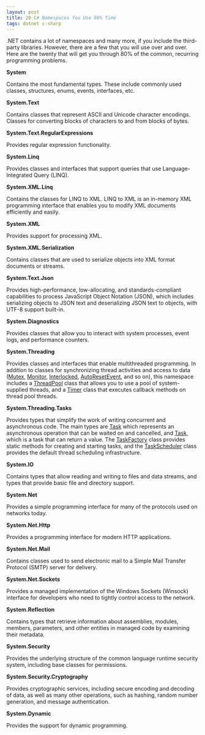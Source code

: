 ```yaml
---
layout: post
title: 20 C# Namespaces You Use 80% Time
tags: dotnet c-sharp
---
```


.NET contains a lot of namespaces and many more, if you include the third-party libraries. However, there are a few that you will use over and over. Here are the twenty that will get you through 80% of the common, recurring programming problems. 

**System**

Contains the most fundamental types. These include commonly used classes, structures, enums, events, interfaces, etc. 

**System.Text**

Contains classes that represent ASCII and Unicode character encodings. Classes for converting blocks of characters to and from blocks of bytes. 

**System.Text.RegularExpressions**

Provides regular expression functionality. 

**System.Linq**

Provides classes and interfaces that support queries that use Language-Integrated Query (LINQ).

**System.XML.Linq**

Contains the classes for LINQ to XML. LINQ to XML is an in-memory XML programming interface that enables you to modify XML documents efficiently and easily.

**System.XML**

Provides support for processing XML.

**System.XML.Serialization**

Contains classes that are used to serialize objects into XML format documents or streams.

**System.Text.Json**

Provides high-performance, low-allocating, and standards-compliant capabilities to process JavaScript Object Notation (JSON), which includes serializing objects to JSON text and deserializing JSON text to objects, with UTF-8 support built-in. 

**System.Diagnostics**

Provides classes that allow you to interact with system processes, event logs, and performance counters.

**System.Threading**

Provides classes and interfaces that enable multithreaded programming. In addition to classes for synchronizing thread activities and access to data ([Mutex](https://docs.microsoft.com/en-us/dotnet/api/system.threading.mutex?view=net-5.0), [Monitor](https://docs.microsoft.com/en-us/dotnet/api/system.threading.monitor?view=net-5.0), [Interlocked](https://docs.microsoft.com/en-us/dotnet/api/system.threading.interlocked?view=net-5.0), [AutoResetEvent](https://docs.microsoft.com/en-us/dotnet/api/system.threading.autoresetevent?view=net-5.0), and so on), this namespace includes a [ThreadPool](https://docs.microsoft.com/en-us/dotnet/api/system.threading.threadpool?view=net-5.0) class that allows you to use a pool of system-supplied threads, and a [Timer](https://docs.microsoft.com/en-us/dotnet/api/system.threading.timer?view=net-5.0) class that executes callback methods on thread pool threads.

**System.Threading.Tasks**

Provides types that simplify the work of writing concurrent and asynchronous code. The main types are [Task](https://docs.microsoft.com/en-us/dotnet/api/system.threading.tasks.task?view=net-5.0) which represents an asynchronous operation that can be waited on and cancelled, and [Task](https://docs.microsoft.com/en-us/dotnet/api/system.threading.tasks.task-1?view=net-5.0), which is a task that can return a value. The [TaskFactory](https://docs.microsoft.com/en-us/dotnet/api/system.threading.tasks.taskfactory?view=net-5.0) class provides static methods for creating and starting tasks, and the [TaskScheduler](https://docs.microsoft.com/en-us/dotnet/api/system.threading.tasks.taskscheduler?view=net-5.0) class provides the default thread scheduling infrastructure.

**System.IO**

Contains types that allow reading and writing to files and data streams, and types that provide basic file and directory support.

**System.Net**

Provides a simple programming interface for many of the protocols used on networks today.

**System.Net.Http**

Provides a programming interface for modern HTTP applications.

**System.Net.Mail**

Contains classes used to send electronic mail to a Simple Mail Transfer Protocol (SMTP) server for delivery.

**System.Net.Sockets**

Provides a managed implementation of the Windows Sockets (Winsock) interface for developers who need to tightly control access to the network.

**System.Reflection**

Contains types that retrieve information about assemblies, modules, members, parameters, and other entities in managed code by examining their metadata.

**System.Security**

Provides the underlying structure of the common language runtime security system, including base classes for permissions.

**System.Security.Cryptography**

Provides cryptographic services, including secure encoding and decoding of data, as well as many other operations, such as hashing, random number generation, and message authentication. 

**System.Dynamic**

Provides the support for dynamic programming. 